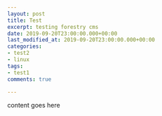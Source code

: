 ```yaml
---
layout: post
title: Test
excerpt: testing forestry cms
date: 2019-09-20T23:00:00.000+00:00
last_modified_at: 2019-09-20T23:00:00.000+00:00
categories:
- test2
- linux
tags:
- test1
comments: true

---
```

content goes here